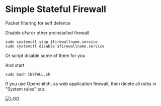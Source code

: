 # Simple Stateful Firewall
Packet filtering for self defence

Disable ufw or other preinstalled firewall
```
sudo systemctl stop $firewallname.service
sudo systemctl disable $firewallname.service
```

Or script disable some of them for you

And start

```
sudo bash INSTALL.sh
```

If you use Opensnitch, as web application firewall, then delete all rules in "System rules" tab.

![LOG](https://i.imgur.com/q9KgJjH.png)
